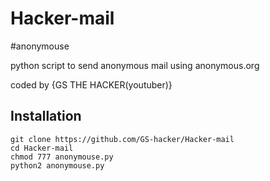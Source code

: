 # Hacker-mail
#anonymouse

python script to send anonymous mail using anonymous.org

coded by {GS THE HACKER(youtuber)}

## Installation 

```
git clone https://github.com/GS-hacker/Hacker-mail
cd Hacker-mail
chmod 777 anonymouse.py
python2 anonymouse.py

